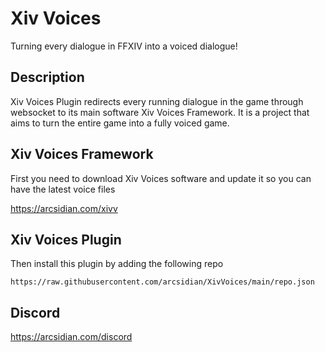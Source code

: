# Xiv Voices

Turning every dialogue in FFXIV into a voiced dialogue!

## Description

Xiv Voices Plugin redirects every running dialogue in the game through websocket to its main software Xiv Voices Framework.
It is a project that aims to turn the entire game into a fully voiced game.


## Xiv Voices Framework

First you need to download Xiv Voices software and update it so you can have the latest voice files

https://arcsidian.com/xivv


## Xiv Voices Plugin

Then install this plugin by adding the following repo

```
https://raw.githubusercontent.com/arcsidian/XivVoices/main/repo.json
```

## Discord

https://arcsidian.com/discord
